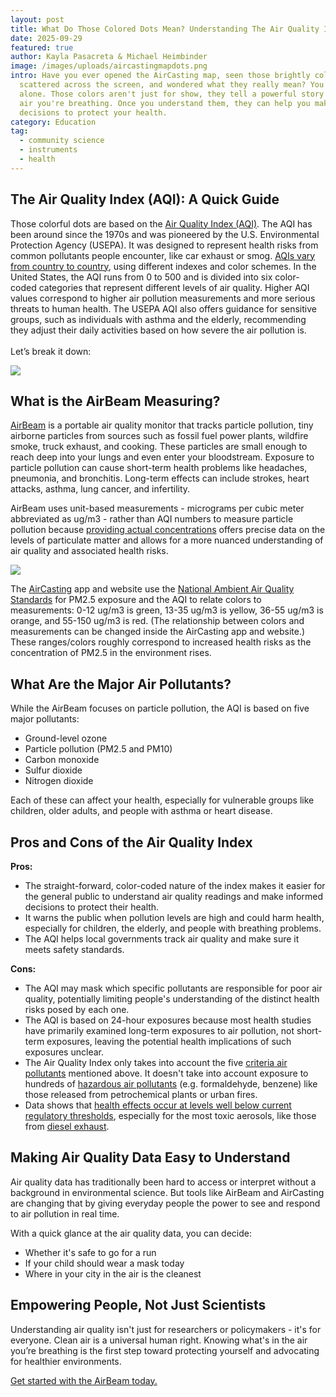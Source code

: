 ```yaml
---
layout: post
title: What Do Those Colored Dots Mean? Understanding The Air Quality Index.
date: 2025-09-29
featured: true
author: Kayla Pasacreta & Michael Heimbinder
image: /images/uploads/aircastingmapdots.png
intro: Have you ever opened the AirCasting map, seen those brightly colored dots
  scattered across the screen, and wondered what they really mean? You're not
  alone. Those colors aren't just for show, they tell a powerful story about the
  air you're breathing. Once you understand them, they can help you make smarter
  decisions to protect your health.
category: Education
tag:
  - community science
  - instruments
  - health
---
```

## The Air Quality Index (AQI): A Quick Guide

Those colorful dots are based on the [Air Quality Index (AQI)](https://www.airnow.gov/aqi/aqi-basics/). The AQI has been around since the 1970s and was pioneered by the U.S. Environmental Protection Agency (USEPA). It was designed to represent health risks from common pollutants people encounter, like car exhaust or smog. [AQIs vary from country to country](https://aqihub.info/), using different indexes and color schemes. In the United States, the AQI runs from 0 to 500 and is divided into six color-coded categories that represent different levels of air quality. Higher AQI values correspond to higher air pollution measurements and more serious threats to human health. The USEPA AQI also offers guidance for sensitive groups, such as individuals with asthma and the elderly, recommending they adjust their daily activities based on how severe the air pollution is.\
\
Let’s break it down:

![](/images/uploads/screenshot-2025-09-29-at-11.47.57 am.png)

## What is the AirBeam Measuring?

[AirBeam](https://www.habitatmap.org/airbeam/buy-it-now/) is a portable air quality monitor that tracks particle pollution, tiny airborne particles from sources such as fossil fuel power plants, wildfire smoke, truck exhaust, and cooking. These particles are small enough to reach deep into your lungs and even enter your bloodstream. Exposure to particle pollution can cause short-term health problems like headaches, pneumonia, and bronchitis. Long-term effects can include strokes, heart attacks, asthma, lung cancer, and infertility.

AirBeam uses unit-based measurements - micrograms per cubic meter abbreviated as ug/m3 - rather than AQI numbers to measure particle pollution because [providing actual concentrations](https://www.envirotech-online.com/news/air-monitoring/6/ilm-publications/communicating-air-pollution-information-public/65192) offers precise data on the levels of particulate matter and allows for a more nuanced understanding of air quality and associated health risks.

![](/images/uploads/aircasting_graph.png)

The [AirCasting](https://www.habitatmap.org/aircasting) app and website use the [National Ambient Air Quality Standards](https://www.epa.gov/criteria-air-pollutants/naaqs-table) for PM2.5 exposure and the AQI to relate colors to measurements: 0-12 ug/m3 is green, 13-35 ug/m3 is yellow, 36-55 ug/m3 is orange, and 55-150 ug/m3 is red. (The relationship between colors and measurements can be changed inside the AirCasting app and website.) These ranges/colors roughly correspond to increased health risks as the concentration of PM2.5 in the environment rises.

## What Are the Major Air Pollutants?

While the AirBeam focuses on particle pollution, the AQI is based on five major pollutants:

* G﻿round-level ozone
* P﻿article pollution (PM2.5 and PM10)
* C﻿arbon monoxide
* S﻿ulfur dioxide
* N﻿itrogen dioxide

Each of these can affect your health, especially for vulnerable groups like children, older adults, and people with asthma or heart disease.

## Pros and Cons of the Air Quality Index 

**Pros:** 

* The straight-forward, color-coded nature of the index makes it easier for the general public to understand air quality readings and make informed decisions to protect their health. 
* It warns the public when pollution levels are high and could harm health, especially for children, the elderly, and people with breathing problems.
* The AQI helps local governments track air quality and make sure it meets safety standards.

**Cons:**

* The AQI may mask which specific pollutants are responsible for poor air quality, potentially limiting people's understanding of the distinct health risks posed by each one.
* The AQI is based on 24-hour exposures because most health studies have primarily examined long-term exposures to air pollution, not short-term exposures, leaving the potential health implications of such exposures unclear. 
* The Air Quality Index only takes into account the five [criteria air pollutants](https://www.epa.gov/criteria-air-pollutants) mentioned above. It doesn't take into account exposure to hundreds of [hazardous air pollutants](https://www.epa.gov/haps) (e.g. formaldehyde, benzene) like those released from petrochemical plants or urban fires.
* Data shows that [health effects occur at levels well below current regulatory thresholds](http://www.thelancet.com/journals/lancet/article/PIIS0140-6736(13)62158-3/fulltext), especially for the most toxic aerosols, like those from [diesel exhaust](https://www.nature.com/articles/s41598-018-35398-0). 

## Making Air Quality Data Easy to Understand

Air quality data has traditionally been hard to access or interpret without a background in environmental science. But tools like AirBeam and AirCasting are changing that by giving everyday people the power to see and respond to air pollution in real time.

With a quick glance at the air quality data, you can decide:

* W﻿hether it's safe to go for a run
* I﻿f your child should wear a mask today
* W﻿here in your city in the air is the cleanest

## Empowering People, Not Just Scientists

Understanding air quality isn't just for researchers or policymakers - it's for everyone. Clean air is a universal human right. Knowing what's in the air you’re breathing is the first step toward protecting yourself and advocating for healthier environments.

[Get started with the AirBeam today.](https://www.habitatmap.org/airbeam/buy-it-now/)